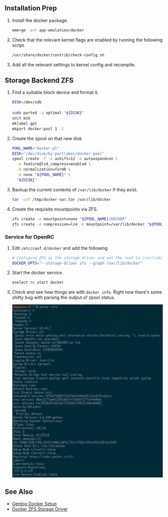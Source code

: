 ## Installation Prep

1. Install the docker package.

    ```bash
    emerge -avt app-emulation/docker
    ```
1. Check that the relevant kernel flags are enabled by running the following script.

    ```bash
    /usr/share/docker/contrib/check-config.sh
    ```
1. Add all the relevant settings to kernel config and recompile.

## Storage Backend ZFS

1. Find a suitable block device and format it.

    ```bash
    DISK=/dev/sdb

    sudo parted -a optimal "${DISK}"
    unit mib
    mklabel gpt
    mkpart docker-pool 1 -1
    ```
1. Create the zpool on that new disk

    ```bash
    POOL_NAME="docker-pl"
    DISK="/dev/disk/by-partlabel/docker-pool"
    zpool create -f -o ashift=12 -o autoexpand=on \
      -o feature@lz4_compress=enabled \
      -O normalization=formD \
      -m none "${POOL_NAME}" \
      "${DISK}"
    ```
1. Backup the current contents of `/var/lib/docker` if they exist.

    ```bash
    tar -cvf /tmp/docker-var.tar /var/lib/docker
    ```
1. Create the requisite mountpoints via ZFS.

    ```bash
    zfs create -o mountpoint=none "${POOL_NAME}/DOCKER"
    zfs create -o compression=lz4 -o mountpoint=/var/lib/docker "${POOL_NAME}/DOCKER/var-lib"
    ```

### Service for OpenRC

1. Edit `/etc/conf.d/docker` and add the following

    ```bash
    # Configure ZFS as the storage driver and set the root to /var/lib/docker
    DOCKER_OPTS="--storage-driver zfs --graph /var/lib/docker"
    ```
2. Start the docker service.

    ```bash
    eselect rc start docker
    ```
3. Check and see how things are with `docker info`. Right now there's some shitty bug with parsing the output of zpool status.

    ![docker info details](img/docker-info.png)

## See Also

* [Gentoo Docker Setup](https://wiki.gentoo.org/wiki/Docker)
* [Docker ZFS Storage Driver](https://docs.docker.com/storage/storagedriver/zfs-driver/)
